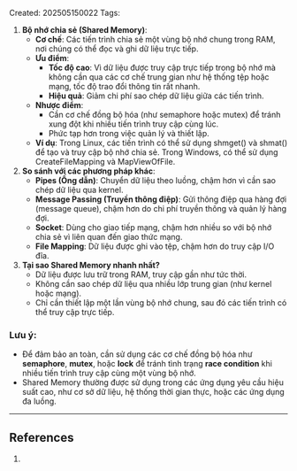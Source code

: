 Created: 202505150022
Tags: 

1. **Bộ nhớ chia sẻ (Shared Memory)**:
    - **Cơ chế**: Các tiến trình chia sẻ một vùng bộ nhớ chung trong RAM, nơi chúng có thể đọc và ghi dữ liệu trực tiếp.
    - **Ưu điểm**:
        - **Tốc độ cao**: Vì dữ liệu được truy cập trực tiếp trong bộ nhớ mà không cần qua các cơ chế trung gian như hệ thống tệp hoặc mạng, tốc độ trao đổi thông tin rất nhanh.
        - **Hiệu quả**: Giảm chi phí sao chép dữ liệu giữa các tiến trình.
    - **Nhược điểm**:
        - Cần cơ chế đồng bộ hóa (như semaphore hoặc mutex) để tránh xung đột khi nhiều tiến trình truy cập cùng lúc.
        - Phức tạp hơn trong việc quản lý và thiết lập.
    - **Ví dụ**: Trong Linux, các tiến trình có thể sử dụng shmget() và shmat() để tạo và truy cập bộ nhớ chia sẻ. Trong Windows, có thể sử dụng CreateFileMapping và MapViewOfFile.
2. **So sánh với các phương pháp khác**:
    - **Pipes (Ống dẫn)**: Chuyển dữ liệu theo luồng, chậm hơn vì cần sao chép dữ liệu qua kernel.
    - **Message Passing (Truyền thông điệp)**: Gửi thông điệp qua hàng đợi (message queue), chậm hơn do chi phí truyền thông và quản lý hàng đợi.
    - **Socket**: Dùng cho giao tiếp mạng, chậm hơn nhiều so với bộ nhớ chia sẻ vì liên quan đến giao thức mạng.
    - **File Mapping**: Dữ liệu được ghi vào tệp, chậm hơn do truy cập I/O đĩa.
3. **Tại sao Shared Memory nhanh nhất?**
    - Dữ liệu được lưu trữ trong RAM, truy cập gần như tức thời.
    - Không cần sao chép dữ liệu qua nhiều lớp trung gian (như kernel hoặc mạng).
    - Chỉ cần thiết lập một lần vùng bộ nhớ chung, sau đó các tiến trình có thể truy cập trực tiếp.

### Lưu ý:

- Để đảm bảo an toàn, cần sử dụng các cơ chế đồng bộ hóa như **semaphore**, **mutex**, hoặc **lock** để tránh tình trạng **race condition** khi nhiều tiến trình truy cập cùng một vùng bộ nhớ.
- Shared Memory thường được sử dụng trong các ứng dụng yêu cầu hiệu suất cao, như cơ sở dữ liệu, hệ thống thời gian thực, hoặc các ứng dụng đa luồng.

-----
## References
1.
